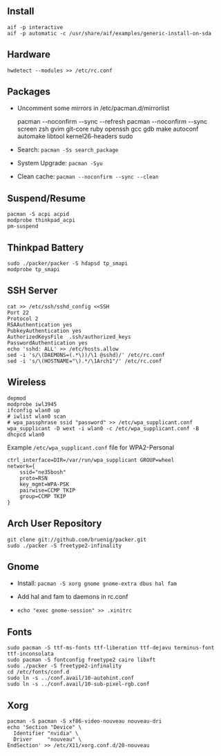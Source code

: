 Install
-------

    aif -p interactive
    aif -p automatic -c /usr/share/aif/examples/generic-install-on-sda

Hardware
--------

    hwdetect --modules >> /etc/rc.conf

Packages
--------

* Uncomment some mirrors in /etc/pacman.d/mirrorlist

    pacman --noconfirm --sync --refresh
    pacman --noconfirm --sync screen zsh gvim git-core ruby openssh gcc gdb make autoconf automake libtool kernel26-headers sudo

* Search: `pacman -Ss search_package`
* System Upgrade: `pacman -Syu`
* Clean cache: `pacman --noconfirm --sync --clean`

Suspend/Resume
--------------

    pacman -S acpi acpid
    modprobe thinkpad_acpi
    pm-suspend

Thinkpad Battery
----------------

    sudo ./packer/packer -S hdapsd tp_smapi
    modprobe tp_smapi

SSH Server
----------

    cat >> /etc/ssh/sshd_config <<SSH
    Port 22
    Protocol 2
    RSAAuthentication yes
    PubkeyAuthentication yes
    AuthorizedKeysFile	.ssh/authorized_keys
    PasswordAuthentication yes
    echo 'sshd: ALL' >> /etc/hosts.allow
    sed -i 's/\(DAEMONS=(.*\))/\1 @sshd)/' /etc/rc.conf
    sed -i 's/\(HOSTNAME="\).*/\1Arch1"/' /etc/rc.conf

Wireless
--------

    depmod
    modprobe iwl3945
    ifconfig wlan0 up
    # iwlist wlan0 scan
    # wpa_passphrase ssid "password" >> /etc/wpa_supplicant.conf
    wpa_supplicant -D wext -i wlan0 -c /etc/wpa_supplicant.conf -B
    dhcpcd wlan0

Example `/etc/wpa_supplicant.conf` file for WPA2-Personal

    ctrl_interface=DIR=/var/run/wpa_supplicant GROUP=wheel
    network={
        ssid="ne35bosh"
        proto=RSN
        key_mgmt=WPA-PSK
        pairwise=CCMP TKIP
        group=CCMP TKIP
    }

Arch User Repository
--------------------

    git clone git://github.com/bruenig/packer.git
    sudo ./packer -S freetype2-infinality

Gnome
-----

* Install: `pacman -S xorg gnome gnome-extra dbus hal fam`

* Add hal and fam to daemons in rc.conf

* `echo "exec gnome-session" >> .xinitrc`

Fonts
-----

    sudo pacman -S ttf-ms-fonts ttf-liberation ttf-dejavu terminus-font ttf-inconsolata
    sudo pacman -S fontconfig freetype2 cairo libxft
    sudo ./packer -S freetype2-infinality
    cd /etc/fonts/conf.d
    sudo ln -s ../conf.avail/10-autohint.conf
    sudo ln -s ../conf.avail/10-sub-pixel-rgb.conf

Xorg
----

    pacman -S pacman -S xf86-video-nouveau nouveau-dri
    echo 'Section "Device" \
      Identifier "nvidia" \
      Driver     "nouveau" \
    EndSection' >> /etc/X11/xorg.conf.d/20-nouveau
